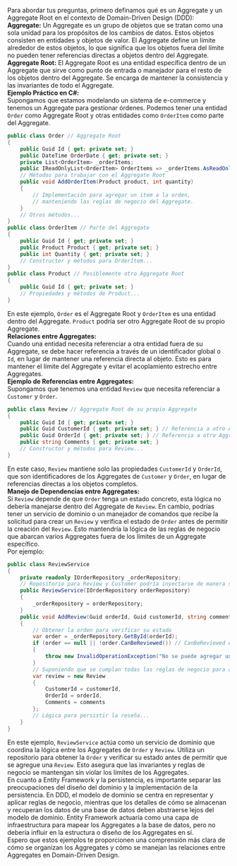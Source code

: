 Para abordar tus preguntas, primero definamos qué es un Aggregate y un Aggregate Root en el contexto de Domain-Driven Design (DDD):  
**Aggregate:** Un Aggregate es un grupo de objetos que se tratan como una sola unidad para los propósitos de los cambios de datos. Estos objetos consisten en entidades y objetos de valor. El Aggregate define un límite alrededor de estos objetos, lo que significa que los objetos fuera del límite no pueden tener referencias directas a objetos dentro del Aggregate.  
**Aggregate Root:** El Aggregate Root es una entidad específica dentro de un Aggregate que sirve como punto de entrada o manejador para el resto de los objetos dentro del Aggregate. Se encarga de mantener la consistencia y las invariantes de todo el Aggregate.  
**Ejemplo Práctico en C#:**  
Supongamos que estamos modelando un sistema de e-commerce y tenemos un Aggregate para gestionar órdenes. Podemos tener una entidad `Order` como Aggregate Root y otras entidades como `OrderItem` como parte del Aggregate.  
```csharp  
public class Order // Aggregate Root  
{  
    public Guid Id { get; private set; }  
    public DateTime OrderDate { get; private set; }  
    private List<OrderItem> _orderItems;  
    public IReadOnlyList<OrderItem> OrderItems => _orderItems.AsReadOnly();  
    // Métodos para trabajar con el Aggregate Root  
    public void AddOrderItem(Product product, int quantity)  
    {  
        // Implementación para agregar un item a la orden,  
        // manteniendo las reglas de negocio del Aggregate.  
    }  
    // Otros métodos...  
}  
public class OrderItem // Parte del Aggregate  
{  
    public Guid Id { get; private set; }  
    public Product Product { get; private set; }  
    public int Quantity { get; private set; }  
    // Constructor y métodos para OrderItem...  
}  
public class Product // Posiblemente otro Aggregate Root  
{  
    public Guid Id { get; private set; }  
    // Propiedades y métodos de Product...  
}  
```  
En este ejemplo, `Order` es el Aggregate Root y `OrderItem` es una entidad dentro del Aggregate. `Product` podría ser otro Aggregate Root de su propio Aggregate.  
**Relaciones entre Aggregates:**  
Cuando una entidad necesita referenciar a otra entidad fuera de su Aggregate, se debe hacer referencia a través de un identificador global o `Id`, en lugar de mantener una referencia directa al objeto. Esto es para mantener el límite del Aggregate y evitar el acoplamiento estrecho entre Aggregates.  
**Ejemplo de Referencias entre Aggregates:**  
Supongamos que tenemos una entidad `Review` que necesita referenciar a `Customer` y `Order`.  
```csharp  
public class Review // Aggregate Root de su propio Aggregate  
{  
    public Guid Id { get; private set; }  
    public Guid CustomerId { get; private set; } // Referencia a otro Aggregate  
    public Guid OrderId { get; private set; } // Referencia a otro Aggregate  
    public string Comments { get; private set; }  
    // Constructor y métodos para Review...  
}  
```  
En este caso, `Review` mantiene solo las propiedades `CustomerId` y `OrderId`, que son identificadores de los Aggregates de `Customer` y `Order`, en lugar de referencias directas a los objetos completos.  
**Manejo de Dependencias entre Aggregates:**  
Si `Review` depende de que `Order` tenga un estado concreto, esta lógica no debería manejarse dentro del Aggregate de `Review`. En cambio, podrías tener un servicio de dominio o un manejador de comandos que recibe la solicitud para crear
 un `Review` y verifica el estado de `Order` antes de permitir la creación del `Review`. Esto mantendría la lógica de las reglas de negocio que abarcan varios Aggregates fuera de los límites de un Aggregate específico.  
Por ejemplo:  
```csharp  
public class ReviewService  
{  
    private readonly IOrderRepository _orderRepository;  
    // Repositorio para Review y Customer podría inyectarse de manera similar  
    public ReviewService(IOrderRepository orderRepository)  
    {  
        _orderRepository = orderRepository;  
    }  
    public void AddReview(Guid orderId, Guid customerId, string comments)  
    {  
        // Obtener la orden para verificar su estado  
        var order = _orderRepository.GetById(orderId);  
        if (order == null || !order.CanBeReviewed()) // CanBeReviewed es un método de la entidad Order que verifica el estado  
        {  
            throw new InvalidOperationException("No se puede agregar una reseña a una orden que no está en estado revisable.");  
        }  
        // Suponiendo que se cumplan todas las reglas de negocio para agregar la reseña  
        var review = new Review  
        {  
            CustomerId = customerId,  
            OrderId = orderId,  
            Comments = comments  
        };  
        // Lógica para persistir la reseña...  
    }  
}  
```  
En este ejemplo, `ReviewService` actúa como un servicio de dominio que coordina la lógica entre los Aggregates de `Order` y `Review`. Utiliza un repositorio para obtener la `Order` y verificar su estado antes de permitir que se agregue una `Review`. Esto asegura que las invariantes y reglas de negocio se mantengan sin violar los límites de los Aggregates.  
En cuanto a Entity Framework y la persistencia, es importante separar las preocupaciones del diseño del dominio y la implementación de la persistencia. En DDD, el modelo de dominio se centra en representar y aplicar reglas de negocio, mientras que los detalles de cómo se almacenan y recuperan los datos de una base de datos deben abstraerse lejos del modelo de dominio. Entity Framework actuaría como una capa de infraestructura para mapear los Aggregates a la base de datos, pero no debería influir en la estructura o diseño de los Aggregates en sí.  
Espero que estos ejemplos te proporcionen una comprensión más clara de cómo se organizan los Aggregates y cómo se manejan las relaciones entre Aggregates en Domain-Driven Design.

